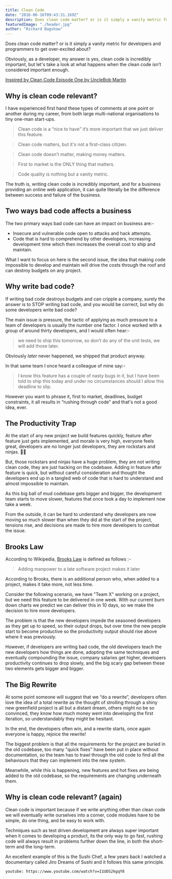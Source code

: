 ```yaml
---
title: Clean Code
date: "2016-06-16T09:43:31.169Z"
description: Does clean code matter? or is it simply a vanity metric for developers and programmers to get over-excited about?
featuredImage: "./header.jpg"
author: "Richard Bagshaw"
---
```


Does clean code matter? or is it simply a vanity metric for developers and programmers to get over-excited about?

Obviously, as a developer, my answer is yes, clean code is incredibly important, but let's take a look at what happens when the clean code isn’t considered important enough.

[Inspired by Clean Code Episode One by UncleBob Martin](https://cleancoders.com/video-details/clean-code-episode-1)

## Why is clean code relevant?

I have experienced first hand these types of comments at one point or another during my career, from both large multi-national organisations to tiny one-man start-ups.

> Clean code is a “nice to have” it’s more important that we just deliver this feature.

> Clean code matters, but it's not a first-class citizen.

> Clean code doesn’t matter, making money matters.

> First to market is the ONLY thing that matters.

> Code quality is nothing but a vanity metric.

The truth is, writing clean code is incredibly important, and for a business providing an online web application, it can quite literally be the difference between success and failure of the business.

## Two ways bad code affects a business

The two primary ways bad code can have an impact on business are:-

- Insecure and vulnerable code open to attacks and hack attempts.
- Code that is hard to comprehend by other developers, increasing development time which then increases the overall cost to ship and maintain.

What I want to focus on here is the second issue, the idea that making code impossible to develop and maintain will drive the costs through the roof and can destroy budgets on any project.

## Why write bad code?

If writing bad code destroys budgets and can cripple a company, surely the answer is to STOP writing bad code, and you would be correct, but why do some developers write bad code?

The main issue is pressure, the tactic of applying as much pressure to a team of developers is usually the number one factor. I once worked with a group of around thirty developers, and I would often hear:-

> we need to ship this tomorrow, so don’t do any of the unit tests, we will add those later.

Obviously _later_ never happened, we shipped that product anyway.

In that same team I once heard a colleague of mine say:-

> I know this feature has a couple of nasty bugs in it, but I have been told to ship this today and under no circumstances should I allow this deadline to slip.

However you want to phrase it, first to market, deadlines, budget constraints, it all results in “rushing through code” and that's not a good idea, ever.

## The Productivity Trap

At the start of any new project we build features quickly, feature after feature just gets implemented, and morale is very high, everyone feels great, developers are no longer just developers, they are rockstars and ninjas. 🎸💪

But, those rockstars and ninjas have a huge problem, they are not writing clean code, they are just hacking on the codebase. Adding in feature after feature is quick, but without careful consideration and thought the developers end up in a tangled web of code that is hard to understand and almost impossible to maintain.

As this big ball of mud codebase gets bigger and bigger, the development team starts to move slower, features that once took a day to implement now take a week.

From the outside, it can be hard to understand why developers are now moving so much slower than when they did at the start of the project, tensions rise, and decisions are made to hire more developers to combat the issue.

## Brooks Law

According to Wikipedia, [Brooks Law](https://en.wikipedia.org/wiki/Brooks%27s_law) is defined as follows :-

> Adding manpower to a late software project makes it later

According to Brooks, there is an additional person who, when added to a project, makes it take more, not less time.

Consider the following scenario, we have "Team X" working on a project, but we need this feature to be delivered in one week. With our current burn down charts we predict we can deliver this in 10 days, so we make the decision to hire more developers.

The problem is that the new developers impede the seasoned developers as they get up to speed, so their output drops, but over time the new people start to become productive so the productivity output should rise above where it was previously.

However, if developers are writing bad code, the old developers teach the new developers how things are done, adopting the same techniques and eventually compounding the issue, company salaries get higher, developers productivity continues to drop slowly, and the big scary gap between these two elements gets bigger and bigger.

## The Big Rewrite

At some point someone will suggest that we “do a rewrite”, developers often love the idea of a total rewrite as the thought of strolling through a shiny new greenfield project is all but a distant dream, others might no be so convinced, they know how much money went into developing the first iteration, so understandably they might be hesitant.

In the end, the developers often win, and a rewrite starts, once again everyone is happy, rejoice the rewrite!

The biggest problem is that all the requirements for the project are buried in the old codebase, too many "quick fixes" have been put in place without documentation, so the team has to trawl through the old code to find all the behaviours that they can implement into the new system.

Meanwhile, while this is happening, new features and hot fixes are being added to the old codebase, so the requirements are changing underneath them.

## Why is clean code relevant? (again)

Clean code is important because if we write anything other than clean code we will eventually write ourselves into a corner, code modules have to be simple, do one thing, and be easy to work with.

Techniques such as test driven development are always super important when it comes to developing a product, its the only way to go fast, rushing code will always result in problems further down the line, in both the short-term and the long-term.

An excellent example of this is the Sushi Chef, a few years back I watched a documentary called Jiro Dreams of Sushi and it follows this same principle.

`youtube: https://www.youtube.com/watch?v=I1UDS2kgqY8`
